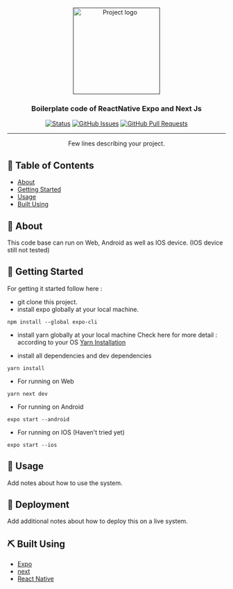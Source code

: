 <p align="center">
  <a href="" rel="noopener">
 <img width=200px height=200px src="https://i.imgur.com/6wj0hh6.jpg" alt="Project logo"></a>
</p>

<h3 align="center">Boilerplate code of ReactNative Expo and Next Js</h3>

<div align="center">

[![Status](https://img.shields.io/badge/status-active-success.svg)]()
[![GitHub Issues](https://img.shields.io/github/issues/kylelobo/The-Documentation-Compendium.svg)](https://github.com/kylelobo/The-Documentation-Compendium/issues)
[![GitHub Pull Requests](https://img.shields.io/github/issues-pr/kylelobo/The-Documentation-Compendium.svg)](https://github.com/kylelobo/The-Documentation-Compendium/pulls)


</div>

---

<p align="center"> Few lines describing your project.
    <br> 
</p>

## 📝 Table of Contents

- [About](#about)
- [Getting Started](#getting_started)
- [Usage](#usage)
- [Built Using](#built_using)


## 🧐 About <a name = "about"></a>

This code base can run on Web, Android as well as IOS device. (IOS device still not tested)

## 🏁 Getting Started <a name = "getting_started"></a>

For getting it started follow here :
 - git clone this project.
 - install expo globally at your local machine.
 ```
 npm install --global expo-cli
 ```
 - install yarn globally at your local machine 
        Check here for more detail : according to your OS
 [Yarn Installation](https://classic.yarnpkg.com/en/docs/install/#debian-stable) 
 
 - install all dependencies and dev dependencies
 ```
 yarn install
 ```
 - For running on Web 
 ```
 yarn next dev
 ```
 - For running on Android
 ```
 expo start --android
 ```
 - For running on IOS (Haven't tried yet)
 ```
 expo start --ios
 ```

## 🎈 Usage <a name="usage"></a>

Add notes about how to use the system.

## 🚀 Deployment <a name = "deployment"></a>

Add additional notes about how to deploy this on a live system.

## ⛏️ Built Using <a name = "built_using"></a>

- [Expo](https://expo.io/)
- [next](https://nextjs.org/)
- [React Native](https://reactnative.dev/)
